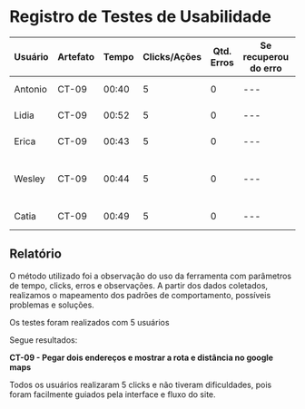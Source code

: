 # Registro de Testes de Usabilidade

| **Usuário** 	| **Artefato** 	| **Tempo** | **Clicks/Ações** | **Qtd. Erros** | **Se recuperou do erro** | **Comentários e observações** |
| --- 	| --- 	| --- | ---  | --- | --- | --- |
| Antonio	| CT-09 	| 00:40 | 5  | 0 | --- | Achou a tela intuitiva |
| Lidia | CT-09 	| 00:52 | 5  | 0 | --- | Não teve dificuldade |
| Erica	| CT-09	 | 00:43 | 5  | 0 | --- | Não teve dúvidas |
| Wesley | CT-09 	| 00:44 | 5  | 0 | --- | Foi facilmente guiado pelo fluxo do site |
| Catia	| CT-09	 | 00:49 | 5  | 0 | --- | Achou a tela intuitiva |

<h2>Relatório</h2>

O método utilizado foi a observação do uso da ferramenta com parâmetros de tempo, clicks, erros e observações. A partir dos dados coletados, realizamos o mapeamento dos padrões de comportamento, possíveis problemas e soluções.

Os testes foram realizados com 5 usuários

Segue resultados:

**CT-09 - Pegar dois endereços e mostrar a rota e distância no google maps**

Todos os usuários realizaram 5 clicks e não tiveram dificuldades, pois foram facilmente guiados pela interface e fluxo do site.

